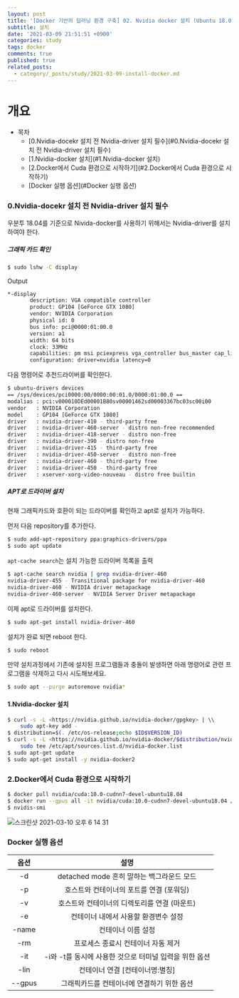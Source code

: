 ```yaml
---
layout: post
title: '[Docker 기반의 딥러닝 환경 구축] 02. Nvidia docker 설치 (Ubuntu 18.04)'
subtitle: 설치
date: '2021-03-09 21:51:51 +0900'
categories: study
tags: docker
comments: true
published: true
related_posts:
  - category/_posts/study/2021-03-09-install-docker.md
---
```


# 개요

- 목차
    - [0.Nvidia-docekr 설치 전 Nvidia-driver 설치 필수](#0.Nvidia-docekr 설치 전 Nvidia-driver 설치 필수)
    - [1.Nvidia-docker 설치](#1.Nvidia-docker 설치)
    - [2.Docker에서 Cuda 환경으로 시작하기](#2.Docker에서 Cuda 환경으로 시작하기)
    - [Docker 실행 옵션](#Docker 실행 옵션)

### 0.Nvidia-docekr 설치 전 Nvidia-driver 설치 필수

우분투 18.04를 기준으로 Nivida-docker를 사용하기 위해서는 Nvidia-driver를 설치하여야 한다.

##### 그래픽 카드 확인

```sh
$ sudo lshw -C display
```

Output

```sh
*-display
       description: VGA compatible controller
       product: GP104 [GeForce GTX 1080]
       vendor: NVIDIA Corporation
       physical id: 0
       bus info: pci@0000:01:00.0
       version: a1
       width: 64 bits
       clock: 33MHz
       capabilities: pm msi pciexpress vga_controller bus_master cap_list rom
       configuration: driver=nvidia latency=0
```

다음 명령어로 추천드라이버를 확인한다.

```sh
$ ubuntu-drivers devices
== /sys/devices/pci0000:00/0000:00:01.0/0000:01:00.0 ==
modalias : pci:v000010DEd00001B80sv00001462sd00003367bc03sc00i00
vendor   : NVIDIA Corporation
model    : GP104 [GeForce GTX 1080]
driver   : nvidia-driver-410 - third-party free
driver   : nvidia-driver-460-server - distro non-free recommended
driver   : nvidia-driver-418-server - distro non-free
driver   : nvidia-driver-390 - distro non-free
driver   : nvidia-driver-415 - third-party free
driver   : nvidia-driver-450-server - distro non-free
driver   : nvidia-driver-460 - third-party free
driver   : nvidia-driver-450 - third-party free
driver   : xserver-xorg-video-nouveau - distro free builtin
```



##### APT로 드라이버 설치

현재 그래픽카드와 호환이 되는 드라이버를 확인하고 apt로 설치가 가능하다.

먼저 다음 repository를 추가한다.

```sh
$ sudo add-apt-repository ppa:graphics-drivers/ppa
$ sudo apt update
```

`apt-cache search`는 설치 가능한 드라이버 목록을 출력

```sh
$ apt-cache search nvidia | grep nvidia-driver-460
nvidia-driver-455 - Transitional package for nvidia-driver-460
nvidia-driver-460 - NVIDIA driver metapackage
nvidia-driver-460-server - NVIDIA Server Driver metapackage
```

이제 apt로 드라이버를 설치한다.

```sh
$ sudo apt-get install nvidia-driver-460
```

설치가 완료 되면 reboot 한다.

```sh
$ sudo reboot
```

만약 설치과정에서 기존에 설치된 프로그램들과 충돌이 발생하면 아래 명령어로 관련 프로그램을 삭제하고 다시 시도해보세요.

```sh
$ sudo apt --purge autoremove nvidia*
```



#### 1.Nvidia-docker 설치

```sh
$ curl -s -L <https://nvidia.github.io/nvidia-docker/gpgkey> | \\
    sudo apt-key add -
$ distribution=$(. /etc/os-release;echo $ID$VERSION_ID)
$ curl -s -L <https://nvidia.github.io/nvidia-docker/$distribution/nvidia-docker.list> | \\
    sudo tee /etc/apt/sources.list.d/nvidia-docker.list
$ sudo apt-get update
$ sudo apt-get install -y nvidia-docker2
```



### 2.Docker에서 Cuda 환경으로 시작하기

```sh
$ docker pull nvidia/cuda:10.0-cudnn7-devel-ubuntu18.04
$ docker run --gpus all -it nvidia/cuda:10.0-cudnn7-devel-ubuntu18.04 /bin/bash
$ nvidis-smi
```
![스크린샷 2021-03-10 오후 6 14 31](https://user-images.githubusercontent.com/70992303/110608524-ad431480-81cf-11eb-821c-b9b94c13279d.png)





### Docker 실행 옵션



|   옵션   |  설명  |
| :--: | :--: |
|   -d   |   detached mode 흔히 말하는 백그라운드 모드   |
|   -p   |   호스트와 컨테이너의 포트를 연결 (포워딩)   |
|   -v   |   호스트와 컨테이너의 디렉토리를 연결 (마운트)   |
|   -e   |   컨테이너 내에서 사용할 환경변수 설정   |
|   -name   | 컨테이너 이름 설정 |
|   -rm   | 프로세스 종료시 컨테이너 자동 제거 |
|   -it   | -i와 -t를 동시에 사용한 것으로 터미널 입력을 위한 옵션 |
|   -lin   | 컨테이너 연결 [컨테이너명:별칭] |
|   --gpus   | 그래픽카드를 컨테이너에 연결하기 위한 옵션 |
